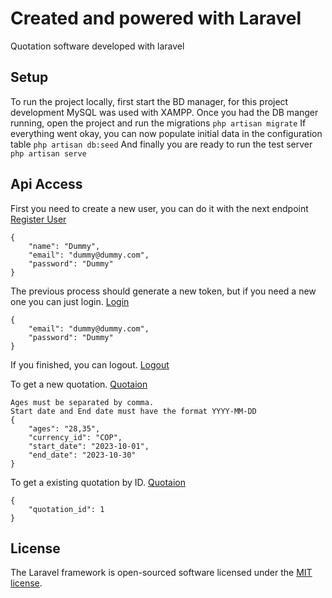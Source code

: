 # Created and powered with Laravel
Quotation software developed with laravel
## Setup
To run the project locally, first start the BD manager, for this project development MySQL was used with XAMPP. Once you had the DB manger running, open the project and run the migrations
`php artisan migrate`
If everything went okay, you can now populate initial data in the configuration table
`php artisan db:seed`
And finally you are ready to run the test server
`php artisan serve`

## Api Access
First you need to create a new user, you can do it with the next endpoint
[Register User](http://127.0.0.1:8000/api/register)
```
{
	"name": "Dummy",
    "email": "dummy@dummy.com",
    "password": "Dummy"
}
```

The previous process should generate a new token, but if you need a new one you can just login.
[Login](http://127.0.0.1:8000/api/login)
```
{
    "email": "dummy@dummy.com",
    "password": "Dummy"
}
```

If you finished, you can logout.
[Logout](http://127.0.0.1:8000/api/logout)

To get a new quotation.
[Quotaion](http://127.0.0.1:8000/api/quotations/calculate-quotation)
```
Ages must be separated by comma.
Start date and End date must have the format YYYY-MM-DD
{
    "ages": "28,35",
    "currency_id": "COP",
    "start_date": "2023-10-01",
    "end_date": "2023-10-30"
}
```

To get a existing quotation by ID.
[Quotaion](http://127.0.0.1:8000/api/quotations/calculate-quotation)
```
{
    "quotation_id": 1
}
```

## License

The Laravel framework is open-sourced software licensed under the [MIT license](https://opensource.org/licenses/MIT).
